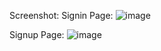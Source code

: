 Screenshot:
Signin Page:
![image](https://user-images.githubusercontent.com/60542662/214091579-7b714604-ef60-4159-8b23-8e5626dbc4ca.png)

Signup Page:
![image](https://user-images.githubusercontent.com/60542662/214091768-7efc33f0-60f0-4b37-9434-6bffc29779f7.png)
